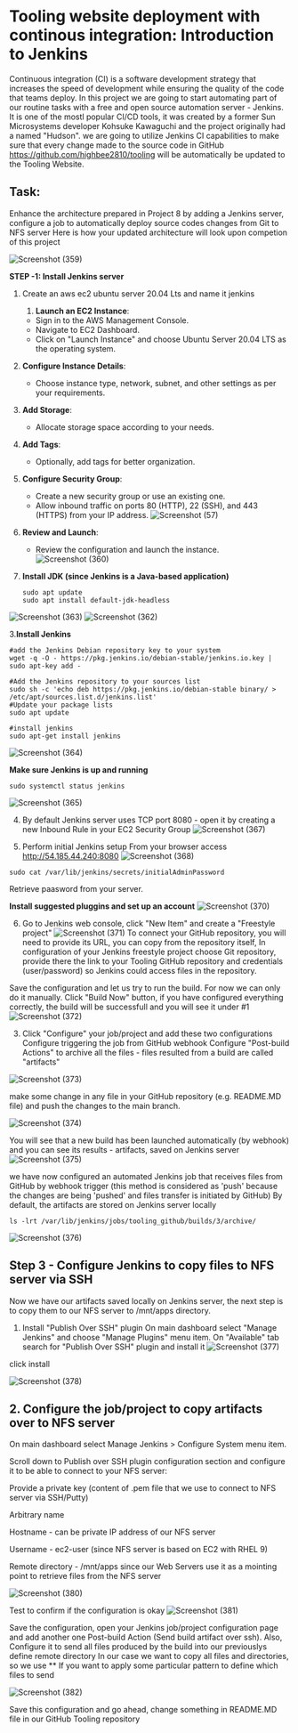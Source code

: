 # Tooling website deployment with continous integration: Introduction to Jenkins
Continuous integration (CI) is a software development strategy that increases the speed of development while ensuring the quality of the code that teams deploy.
In this project we are going to start automating part of our routine tasks with a free and open source automation server - Jenkins. It is one of the mostl popular CI/CD tools, it was created by a former Sun Microsystems
developer Kohsuke Kawaguchi and the project originally had a named "Hudson".
we are going to utilize Jenkins CI capabilities to make sure that every change made to the source code in GitHub https://github.com/highbee2810/tooling will be automatically be updated to the Tooling Website.
## Task:
Enhance the architecture prepared in Project 8 by adding a Jenkins server, configure a job to automatically deploy source codes changes from Git to NFS server
Here is how your updated architecture will look upon competion of this project

![Screenshot (359)](https://github.com/user-attachments/assets/17557f16-d235-4672-88ee-5eff84a07954)

**STEP -1: Install Jenkins server**
1. Create an aws ec2 ubuntu server 20.04 Lts and name it jenkins
   1. **Launch an EC2 Instance**: 
   - Sign in to the AWS Management Console.
   - Navigate to EC2 Dashboard.
   - Click on "Launch Instance" and choose Ubuntu Server 20.04 LTS as the operating system.

2. **Configure Instance Details**:
   - Choose instance type, network, subnet, and other settings as per your requirements.

3. **Add Storage**:
   - Allocate storage space according to your needs.

4. **Add Tags**:
   - Optionally, add tags for better organization.


5. **Configure Security Group**:
   - Create a new security group or use an existing one.
   - Allow inbound traffic on ports 80 (HTTP), 22 (SSH), and 443 (HTTPS) from your IP address.
![Screenshot (57)](https://github.com/highbee2810/STEGHUB-DevOps-cloud-Engineering/assets/155490206/c2e660e8-e954-4dd4-88e7-b96749c55fc5)

6. **Review and Launch**:
   - Review the configuration and launch the instance.
![Screenshot (360)](https://github.com/user-attachments/assets/05843db2-975f-4029-a1a7-6fff430cc14f)


2. **Install JDK (since Jenkins is a Java-based application)**
   ```
   sudo apt update
   sudo apt install default-jdk-headless
   ```
![Screenshot (363)](https://github.com/user-attachments/assets/85d721bb-867c-4b31-8200-f20189fda46a)
![Screenshot (362)](https://github.com/user-attachments/assets/4a50e2d6-204d-4c94-b0be-f16724665eb0)

3.**Install Jenkins**
```
#add the Jenkins Debian repository key to your system
wget -q -O - https://pkg.jenkins.io/debian-stable/jenkins.io.key | sudo apt-key add -

#Add the Jenkins repository to your sources list
sudo sh -c 'echo deb https://pkg.jenkins.io/debian-stable binary/ > /etc/apt/sources.list.d/jenkins.list'
#Update your package lists
sudo apt update

#install jenkins
sudo apt-get install jenkins
```
![Screenshot (364)](https://github.com/user-attachments/assets/5da13bff-26a4-4d93-8b93-f30dba078f80)

**Make sure Jenkins is up and running**
```
sudo systemctl status jenkins
```
![Screenshot (365)](https://github.com/user-attachments/assets/ca0b5215-3bee-4e01-970f-9609052432d9)

4. By default Jenkins server uses TCP port 8080 - open it by creating a new Inbound Rule in your EC2 Security Group
![Screenshot (367)](https://github.com/user-attachments/assets/be0b39e2-a216-43f0-b8df-bf183757933f)

5. Perform initial Jenkins setup
   From your browser access http://54.185.44.240:8080
![Screenshot (368)](https://github.com/user-attachments/assets/95683310-471a-4b25-9ac6-b02fb8712143)


```
sudo cat /var/lib/jenkins/secrets/initialAdminPassword
```
Retrieve paasword from your server.

**Install suggested pluggins  and set up an account**
![Screenshot (370)](https://github.com/user-attachments/assets/68dbbdee-24f3-4d84-bc18-fad866316747)

6. Go to Jenkins web console, click "New Item" and create a "Freestyle project"
   ![Screenshot (371)](https://github.com/user-attachments/assets/eb94a690-69ac-47a9-9599-cdf3b5888850)
To connect your GitHub repository, you will need to provide its URL, you can copy from the repository itself, In configuration of your Jenkins freestyle project choose Git repository,
provide there the link to your Tooling GitHub repository and credentials (user/password) so Jenkins could access files in the repository.

Save the configuration and let us try to run the build. For now we can only do it manually. Click "Build Now" button, if you have configured everything correctly, the build will be successfull and you will see it under #1
![Screenshot (372)](https://github.com/user-attachments/assets/222db175-8c80-4c21-97cf-de7868d0455c)

3. Click "Configure" your job/project and add these two configurations Configure triggering the job from GitHub webhook Configure "Post-build Actions" to archive all the files - files resulted from a build are called "artifacts"

![Screenshot (373)](https://github.com/user-attachments/assets/f335c02f-bbdf-4283-937d-61154c53de65)

make some change in any file in your GitHub repository (e.g. README.MD file) and push the changes to the main branch.

![Screenshot (374)](https://github.com/user-attachments/assets/d48edd3d-b010-4c39-ac1d-af2b5145990d)

You will see that a new build has been launched automatically (by webhook) and you can see its results - artifacts, saved on Jenkins server
![Screenshot (375)](https://github.com/user-attachments/assets/53a676d8-5d9f-42a8-a97f-7cdf5c09fa1f)

we have now configured an automated Jenkins job that receives files from GitHub by webhook trigger (this method is considered as 'push' because the changes are being 'pushed' and files transfer is initiated by GitHub)
By default, the artifacts are stored on Jenkins server locally
```
ls -lrt /var/lib/jenkins/jobs/tooling_github/builds/3/archive/
```
![Screenshot (376)](https://github.com/user-attachments/assets/2ec20ec2-7e01-4d1a-9584-12ba5858de60)

## Step 3 - Configure Jenkins to copy files to NFS server via SSH
Now we have our artifacts saved locally on Jenkins server, the next step is to copy them to our NFS server to /mnt/apps directory.
1. Install "Publish Over SSH" plugin
   On main dashboard select "Manage Jenkins" and choose "Manage Plugins" menu item. On "Available" tab search for "Publish Over SSH" plugin and install it
![Screenshot (377)](https://github.com/user-attachments/assets/13b4366d-c372-4b47-84cc-148deab12b52)

click install

![Screenshot (378)](https://github.com/user-attachments/assets/5f5e08a5-20cd-4f5b-84e7-a3a821c4b775)

## 2. Configure the job/project to copy artifacts over to NFS server

On main dashboard select Manage Jenkins > Configure System menu item.

Scroll down to Publish over SSH plugin configuration section and configure it to be able to connect to your NFS server:

Provide a private key (content of .pem file that we use to connect to NFS server via SSH/Putty)

Arbitrary name

Hostname - can be private IP address of our NFS server

Username - ec2-user (since NFS server is based on EC2 with RHEL 9)

Remote directory - /mnt/apps since our Web Servers use it as a mointing point to retrieve files from the NFS server

![Screenshot (380)](https://github.com/user-attachments/assets/bd29d180-ffe8-4235-bb0e-5eddc17c9d9b)

Test to confirm if the configuration is okay
![Screenshot (381)](https://github.com/user-attachments/assets/47f64b1c-dc50-4971-af05-afec18107dea)

Save the configuration, open your Jenkins job/project configuration page and add another one Post-build Action (Send build artifact over ssh).
Also, Configure it to send all files produced by the build into our previouslys define remote directory In our case we want to copy all files and directories, so we use ** If you want to apply some particular pattern to define which files to send 

![Screenshot (382)](https://github.com/user-attachments/assets/61901e8b-8c76-47cc-889b-db4366661051)

Save this configuration and go ahead, change something in README.MD file in our GitHub Tooling repository

